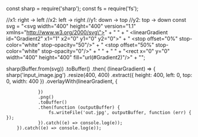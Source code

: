 const sharp = require('sharp');
const fs = require('fs');


//x1: right -> left
//x2: left -> right
//y1: down -> top
//y2: top -> down 
const svg = "<svg width=\"400\" height=\"400\" version=\"1.1\" xmlns=\"http://www.w3.org/2000/svg\">" +
    "  <defs>" +
    "      <linearGradient id=\"Gradient2\" x1=\"1\" x2=\"0\" y1=\"0\" y2=\"0\">" +
    "        <stop offset=\"0%\" stop-color=\"white\" stop-opacity=\"50\"/>" +
    "        <stop offset=\"50%\" stop-color=\"white\" stop-opacity=\"0\"/>" +
    "      </linearGradient>" +
    "  </defs>" +
    "<rect x=\"0\" y=\"0\" width=\"400\" height=\"400\" fill=\"url(#Gradient2)\"/>" +
    "</svg>";

sharp(Buffer.from(svg))
    .toBuffer()
    .then(
        (linearGradient) => {
            sharp('input_image.jpg') 
                .resize(400, 400)
                .extract({
                    height: 400,
                    left: 0,
                    top: 0,
                    width: 400
                })
                .overlayWith(linearGradient, {

                })
                .png()
                .toBuffer()
                .then(function (outputBuffer) {
                    fs.writeFile('out.jpg', outputBuffer, function (err) { });
                }).catch((e) => console.log(e));
        }).catch((e) => console.log(e));
